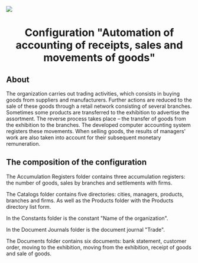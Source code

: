 <img src="https://1s.msk.ru/images/news/1s-7-1.png">
<h1 align="center">Configuration "Automation of accounting of receipts, sales and movements of goods"</h1>
<h2 align="left">About</h2>
<p>The organization carries out trading activities, which consists in buying goods from suppliers and manufacturers. Further actions are reduced to the sale of these goods through a retail network consisting of several branches. Sometimes some products are transferred to the exhibition to advertise the assortment. The reverse process takes place – the transfer of goods from the exhibition to the branches. The developed computer accounting system registers these movements. When selling goods, the results of managers' work are also taken into account for their subsequent monetary remuneration.</p>
<h2 align="left">The composition of the configuration</h2>
<p>The Accumulation Registers folder contains three accumulation registers: the number of goods, sales by branches and settlements with firms.</p>
<p>The Catalogs folder contains five directories: cities, managers, products, branches and firms. As well as the Products folder with the Products directory list form.</p>
<p>In the Constants folder is the constant "Name of the organization".</p>
<p>In the Document Journals folder is the document journal "Trade".</p>
<p>The Documents folder contains six documents: bank statement, customer order, moving to the exhibition, moving from the exhibition, receipt of goods and sale of goods.</p>
